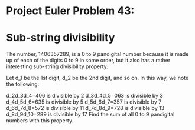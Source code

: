 # Project Euler Problem 43:
# Sub-string divisibility
The number, 1406357289, is a 0 to 9 pandigital number because it is made up of each of the digits 0 to 9 in some order, but it also has a rather interesting sub-string divisibility property.

Let d_1 be the 1st digit, d_2 be the 2nd digit, and so on. In this way, we note the following:

d_2d_3d_4=406 is divisible by 2
d_3d_4d_5=063 is divisible by 3
d_4d_5d_6=635 is divisible by 5
d_5d_6d_7=357 is divisible by 7
d_6d_7d_8=572 is divisible by 11
d_7d_8d_9=728 is divisible by 13
d_8d_9d_10=289 is divisible by 17
Find the sum of all 0 to 9 pandigital numbers with this property.